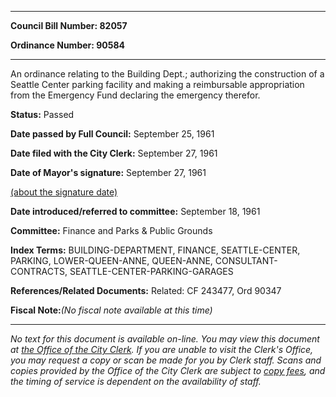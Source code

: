 

********

**Council Bill Number: 82057**
   
**Ordinance Number: 90584**
********

 An ordinance relating to the Building Dept.; authorizing the construction of a Seattle Center parking facility and making a reimbursable appropriation from the Emergency Fund declaring the emergency therefor.

**Status:** Passed
   
**Date passed by Full Council:** September 25, 1961
   
**Date filed with the City Clerk:** September 27, 1961
   
**Date of Mayor's signature:** September 27, 1961
   
[(about the signature date)](/~public/approvaldate.htm)
   
   
   
**Date introduced/referred to committee:** September 18, 1961
   
**Committee:** Finance and Parks & Public Grounds
   
   
**Index Terms:** BUILDING-DEPARTMENT, FINANCE, SEATTLE-CENTER, PARKING, LOWER-QUEEN-ANNE, QUEEN-ANNE, CONSULTANT-CONTRACTS, SEATTLE-CENTER-PARKING-GARAGES

**References/Related Documents:** Related: CF 243477, Ord 90347

**Fiscal Note:**_(No fiscal note available at this time)_
********

_No text for this document is available on-line. You may view this document at [the Office of the City Clerk](http://www.seattle.gov/leg/clerk/contactUs.htm). If you are unable to visit the Clerk's Office, you may request a copy or scan be made for you by Clerk staff. Scans and copies provided by the Office of the City Clerk are subject to [copy fees](http://clerk.seattle.gov/~public/clerkfees.htm), and the timing of service is dependent on the availability of staff._

